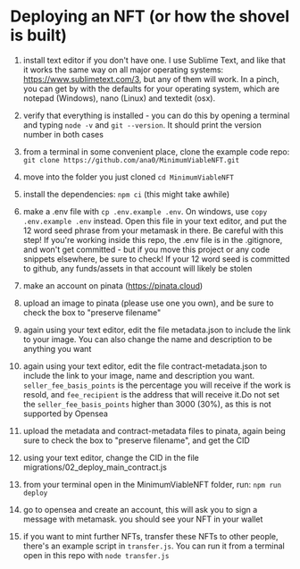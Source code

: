 # Deploying an NFT (or how the shovel is built)

1. install text editor if you don't have one. I use Sublime Text, and like that it works the same way on all major operating systems: https://www.sublimetext.com/3, but any of them will work. In a pinch, you can get by with the defaults for your operating system, which are notepad (Windows), nano (Linux) and textedit (osx).

2. verify that everything is installed - you can do this by opening a terminal and typing `node -v` and `git --version`. It should print the version number in both cases

3. from a terminal in some convenient place, clone the example code repo: `git clone https://github.com/ana0/MinimumViableNFT.git`

4. move into the folder you just cloned `cd MinimumViableNFT`

5. install the dependencies: `npm ci` (this might take awhile)

6. make a .env file with `cp .env.example .env`. On windows, use `copy .env.example .env` instead. Open this file in your text editor, and put the 12 word seed phrase from your metamask in there. Be careful with this step! If you're working inside this repo, the .env file is in the .gitignore, and won't get committed - but if you move this project or any code snippets elsewhere, be sure to check! If your 12 word seed is committed to github, any funds/assets in that account will likely be stolen

7. make an account on pinata (https://pinata.cloud)

8. upload an image to pinata (please use one you own), and be sure to check the box to "preserve filename"

9. again using your text editor, edit the file metadata.json to include the link to your image. You can also change the name and description to be anything you want

10. again using your text editor, edit the file contract-metadata.json to include the link to your image, name and description you want. `seller_fee_basis_points` is the percentage you will receive if the work is resold, and `fee_recipient` is the address that will receive it.Do not set the `seller_fee_basis_points` higher than 3000 (30%), as this is not supported by Opensea

11. upload the metadata and contract-metadata files to pinata, again being sure to check the box to "preserve filename", and get the CID

12. using your text editor, change the CID in the file migrations/02_deploy_main_contract.js

13. from your terminal open in the MinimumViableNFT folder, run: `npm run deploy`

14. go to opensea and create an account, this will ask you to sign a message with metamask. you should see your NFT in your wallet

15. if you want to mint further NFTs, transfer these NFTs to other people, there's an example script in `transfer.js`. You can run it from a terminal open in this repo with `node transfer.js`

